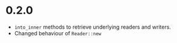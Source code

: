# 0.2.0

- `into_inner` methods to retrieve underlying readers and writers.
- Changed behaviour of `Reader::new`
